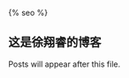 <!--
 * @Author: your name
 * @Date: 2020-03-02 22:10:49
 * @LastEditTime: 2020-07-14 10:40:58
 * @LastEditors: Please set LastEditors
 * @Description: In User Settings Edit
 * @FilePath: \Ten000hours.github.io\index.md
--> 

  {% seo %}
## 这是徐翔睿的博客

 Posts will appear after this file. 
